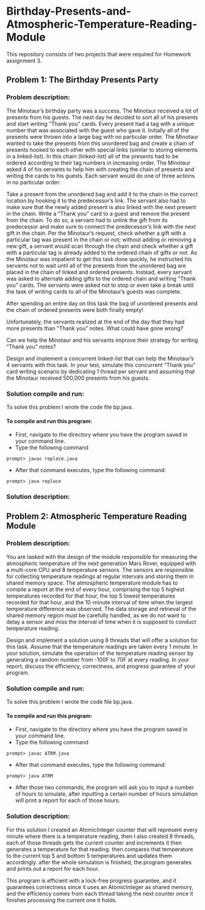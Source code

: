 # Birthday-Presents-and-Atmospheric-Temperature-Reading-Module
This repository consists of two projects that were required for Homework assignment 3.

## Problem 1: The Birthday Presents Party
### Problem description:
The Minotaur’s birthday party was a success. The Minotaur received a lot of presents from his guests. The next day he decided to sort all of his presents and start writing “Thank you” cards. Every present had a tag with a unique number that was associated with the guest who gave it. Initially all of the presents were thrown into a large bag with no particular order. The Minotaur wanted to take the presents from this unordered bag and create a chain of presents hooked to each other with special links (similar to storing elements in a linked-list). In this chain (linked-list) all of the presents had to be ordered according to their tag numbers in increasing order. The Minotaur asked 4 of his servants to help him with creating the chain of presents and writing the cards to his guests. Each servant would do one of three actions in no particular order:

Take a present from the unordered bag and add it to the chain in the correct location by hooking it to the predecessor’s link. The servant also had to make sure that the newly added present is also linked with the next present in the chain.
Write a “Thank you” card to a guest and remove the present from the chain. To do so, a servant had to unlink the gift from its predecessor and make sure to connect the predecessor’s link with the next gift in the chain.
Per the Minotaur’s request, check whether a gift with a particular tag was present in the chain or not; without adding or removing a new gift, a servant would scan through the chain and check whether a gift with a particular tag is already added to the ordered chain of gifts or not.
As the Minotaur was impatient to get this task done quickly, he instructed his servants not to wait until all of the presents from the unordered bag are placed in the chain of linked and ordered presents. Instead, every servant was asked to alternate adding gifts to the ordered chain and writing “Thank you” cards. The servants were asked not to stop or even take a break until the task of writing cards to all of the Minotaur’s guests was complete.

After spending an entire day on this task the bag of unordered presents and the chain of ordered presents were both finally empty!

Unfortunately, the servants realized at the end of the day that they had more presents than “Thank you” notes. What could have gone wrong?

Can we help the Minotaur and his servants improve their strategy for writing “Thank you” notes?

Design and implement a concurrent linked-list that can help the Minotaur’s 4 servants with this task. In your test, simulate this concurrent “Thank you” card writing scenario by dedicating 1 thread per servant and assuming that the Minotaur received 500,000 presents from his guests.

### Solution compile and run:
To solve this problem I wrote the code file bp.java.

#### To compile and run this program:
- First, navigate to the directory where you have the program saved in your command line.
- Type the following command
```
prompt> javac replace.java
```
- After that command executes, type the following command:
```
prompt> java replace
```
### Solution description:

## Problem 2: Atmospheric Temperature Reading Module
### Problem description:
You are tasked with the design of the module responsible for measuring the atmospheric temperature of the next generation Mars Rover, equipped with a multi-core CPU and 8 temperature sensors. The sensors are responsible for collecting temperature readings at regular intervals and storing them in shared memory space. The atmospheric temperature module has to compile a report at the end of every hour, comprising the top 5 highest temperatures recorded for that hour, the top 5 lowest temperatures recorded for that hour, and the 10-minute interval of time when the largest temperature difference was observed. The data storage and retrieval of the shared memory region must be carefully handled, as we do not want to delay a sensor and miss the interval of time when it is supposed to conduct temperature reading. 

Design and implement a solution using 8 threads that will offer a solution for this task. Assume that the temperature readings are taken every 1 minute. In your solution, simulate the operation of the temperature reading sensor by generating a random number from -100F to 70F at every reading. In your report, discuss the efficiency, correctness, and progress guarantee of your program.

### Solution compile and run:
To solve this problem I wrote the code file bp.java.

#### To compile and run this program:
- First, navigate to the directory where you have the program saved in your command line.
- Type the following command
```
prompt> javac ATRM.java
```
- After that command executes, type the following command:
```
prompt> java ATRM
```

- After those two commands, the program will ask you to input a number of hours to simulate, after inputting a certain number of hours simulation will print a report for each of those hours.

### Solution description:
For this solution I created an AtomicInteger counter that will represent every minute where there is a temperature reading, then I also created 8 threads, each of those threads gets the current counter and increments it then generates a temperature for that reading. then compares that temperature to the current top 5 and bottom 5 temperatures and updates them accordingly. after the whole simulation is finished, the program generates and prints out a report for each hour.

This program is efficient with a lock-free progress guarantee, and it guarantees correctness since it uses an AtomicInteger as shared memory, and the efficiency comes from each thread taking the next counter once it finishes processing the current one it holds. 
